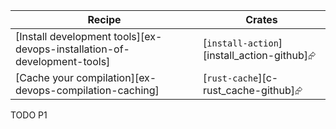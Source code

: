 | Recipe | Crates |
|--------|--------|
| [Install development tools][ex-devops-installation-of-development-tools] | [`install-action`][install_action-github]⮳ |
| [Cache your compilation][ex-devops-compilation-caching] | [`rust-cache`][c-rust_cache-github]⮳ |

<div class="hidden">
TODO P1
</div>
